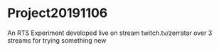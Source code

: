# Project20191106
An RTS Experiment developed live on stream twitch.tv/zerratar over 3 streams for trying something new
